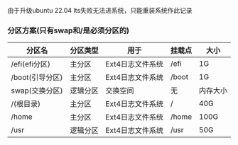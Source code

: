 由于升级ubuntu 22.04 lts失败无法进系统，只能重装系统作此记录
### 分区方案(只有swap和/是必须分区的)
| 分区名 | 分区类型 | 用于 | 挂载点 | 大小 |
| -- | ---- | -- | ---- | ---- |
| /efi(efi分区) | 主分区 | Ext4日志文件系统 | /efi | 1G |
| /boot(引导分区) | 主分区 | Ext4日志文件系统 | /boot | 1G |
| swap(交换分区) | 逻辑分区 | 交换空间 | 无 | 内存大小 |
| /(根目录) | 主分区 | Ext4日志文件系统 | / | 40G |
| /home | 主分区 | Ext4日志文件系统 | /home |100G |
| /usr | 逻辑分区  | Ext4日志文件系统 | /usr |50G |

